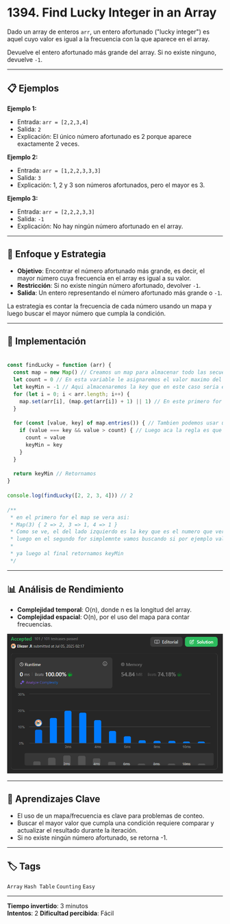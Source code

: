 # 1394. Find Lucky Integer in an Array

Dado un array de enteros `arr`, un entero afortunado ("lucky integer") es aquel cuyo valor es igual a la frecuencia con la que aparece en el array.

Devuelve el entero afortunado más grande del array. Si no existe ninguno, devuelve `-1`.

---

## 📋 Ejemplos

**Ejemplo 1:**

- Entrada: `arr = [2,2,3,4]`
- Salida: `2`
- Explicación: El único número afortunado es 2 porque aparece exactamente 2 veces.

**Ejemplo 2:**

- Entrada: `arr = [1,2,2,3,3,3]`
- Salida: `3`
- Explicación: 1, 2 y 3 son números afortunados, pero el mayor es 3.

**Ejemplo 3:**

- Entrada: `arr = [2,2,2,3,3]`
- Salida: `-1`
- Explicación: No hay ningún número afortunado en el array.

---

## 💭 Enfoque y Estrategia

- **Objetivo**: Encontrar el número afortunado más grande, es decir, el mayor número cuya frecuencia en el array es igual a su valor.
- **Restricción**: Si no existe ningún número afortunado, devolver `-1`.
- **Salida**: Un entero representando el número afortunado más grande o `-1`.

La estrategia es contar la frecuencia de cada número usando un mapa y luego buscar el mayor número que cumpla la condición.

---

## 🔧 Implementación

```js

const findLucky = function (arr) {
  const map = new Map() // Creamos un map para almacenar todo las secuencias/numeros
  let count = 0 // En esta variable le asignaremos el valor maximo del map si esta
  let keyMin = -1 // Aqui almacenaremos la key que en este caso seria el numero que cumple con la regla
  for (let i = 0; i < arr.length; i++) {
    map.set(arr[i], (map.get(arr[i]) + 1) || 1) // En este primero for simplemnte vamos sumando los nuero que aparecen
  }

  for (const [value, key] of map.entries()) { // Tambien podemos usar un forEach
    if (value === key && value > count) { // Luego aca la regla es que debe de ser igual a el numero
      count = value
      keyMin = key
    }
  }

  return keyMin // Retornamos
}

console.log(findLucky([2, 2, 3, 4])) // 2

/**
 * en el primero for el map se vera asi:
 * Map(3) { 2 => 2, 3 => 1, 4 => 1 }
 * Como se ve, el del lado izquierdo es la key que es el numero que veremos cuantas veces a aparecido en el array y el valor
 * luego en el segundo for simplemnte vamos buscando si por ejemplo value que es igual a 2 === key que es igual 2 y && value es mayor a count
 *
 * ya luego al final retornamos keyMin
 */

```

---

## 📊 Análisis de Rendimiento

- **Complejidad temporal**: O(n), donde n es la longitud del array.
- **Complejidad espacial**: O(n), por el uso del mapa para contar frecuencias.

![rendimiento](./public/rendimiento.png)

---

## 🎯 Aprendizajes Clave

- El uso de un mapa/frecuencia es clave para problemas de conteo.
- Buscar el mayor valor que cumpla una condición requiere comparar y actualizar el resultado durante la iteración.
- Si no existe ningún número afortunado, se retorna -1.

---

## 🏷️ Tags

`Array` `Hash Table` `Counting` `Easy`

---

**Tiempo invertido**: 3 minutos  
**Intentos**: 2 
**Dificultad percibida**: Fácil